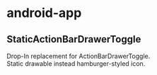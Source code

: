 # android-app
## StaticActionBarDrawerToggle
Drop-In replacement for ActionBarDrawerToggle.  
Static drawable instead hamburger-styled icon.
